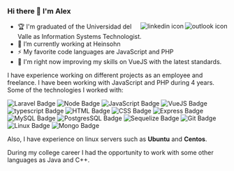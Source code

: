 ### Hi there 👋 I'm Alex

<a href="mailto:johnalexandermb@outlook.com" target="_blank">
  <img align="right" src="https://user-images.githubusercontent.com/83927877/163906380-ec24ea7f-9552-4780-912c-346eb28eaaa5.png" alt="outlook icon">
</a>
<a href="https://www.linkedin.com/in/john-alexander-martinez-a3100b208/" target="_blank">
  <img align="right" src="https://user-images.githubusercontent.com/83927877/163906575-7e7d8d55-ea20-47f3-85b0-80b4643e87c4.png" alt="linkedin icon">
</a>

- 🏆 I'm graduated of the Universidad del Valle as Information Systems Technologist.
- 🔭 I’m currently working at Heinsohn
- ⚡ My favorite code languages are JavaScript and PHP 
- 🌱 I'm right now improving my skills on VueJS with the latest standards.

I have experience working on different projects as an employee and freelance. I have been working with JavaScript and PHP during  4 years.
Some of the technologies I worked with:

![Laravel Badge](https://img.shields.io/badge/Laravel-red?style=for-the-badge&logo=Laravel&logoColor=white)
![Node Badge](https://img.shields.io/badge/-Node.js-339933?style=for-the-badge&logo=node.js&logoColor=white)
![JavaScript Badge](https://img.shields.io/badge/-JavaScript-FCC624?style=for-the-badge&logo=JavaScript&logoColor=323330)
![VueJS Badge](https://img.shields.io/badge/Vue.js-35495E?style=for-the-badge&logo=vuedotjs&logoColor=4FC08D)
![typescript Badge](https://img.shields.io/badge/Typescript-blue?style=for-the-badge&logo=typescript&logoColor=white)
![HTML Badge](https://img.shields.io/badge/-HTML-E34F26?style=for-the-badge&logo=html5&logoColor=white)
![CSS Badge](https://img.shields.io/badge/-CSS-1572B6?style=for-the-badge&logo=css3&logoColor=white)
![Express Badge](https://img.shields.io/badge/-Express.js-green?style=for-the-badge&logo=Express&logoColor=black)
![MySQL Badge](https://img.shields.io/badge/-MySQL-4479A1?style=for-the-badge&logo=MySQL&logoColor=white)
![PostgresSQL Badge](https://img.shields.io/badge/postgresql-4169e1?style=for-the-badge&logo=postgresql&logoColor=white)
![Sequelize Badge](https://img.shields.io/badge/-Sequelize-eeeeee?style=for-the-badge&logo=sequelize&logoColor=00b1ea)
![Git Badge](https://img.shields.io/badge/-Git-F05032?style=for-the-badge&logo=git&logoColor=white)
![Linux Badge](https://img.shields.io/badge/-Linux-FCC624?style=for-the-badge&logo=Linux&logoColor=black)
![Mongo Badge](https://img.shields.io/badge/MongoDB-4EA94B?style=for-the-badge&logo=mongodb&logoColor=white)



Also, I have experience on linux servers such as **Ubuntu** and **Centos**.

During my college career I had the opportunity to work with some other languages as Java and C++.
